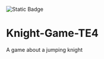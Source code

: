 ![Static Badge](https://img.shields.io/badge/test)

# Knight-Game-TE4

A game about a jumping knight
